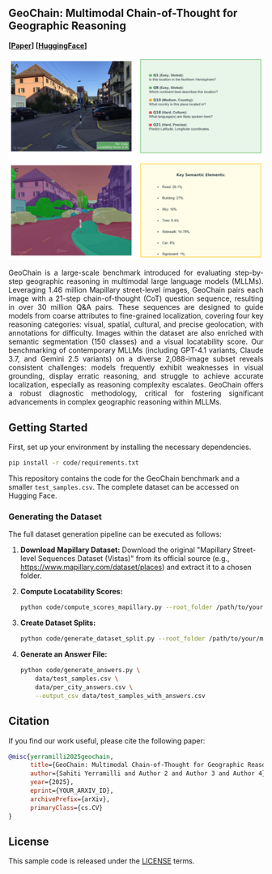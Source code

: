 ## GeoChain: Multimodal Chain-of-Thought for Geographic Reasoning

**[[Paper](https://arxiv.org/abs/2506.00785)] [[HuggingFace](https://huggingface.co/datasets/sahitiy51/geochain)]**

![](assets/geochain-teaser.png)  

<p align="justify">
GeoChain is a large-scale benchmark introduced for evaluating step-by-step geographic reasoning in multimodal large language models (MLLMs). Leveraging 1.46 million Mapillary street-level images, GeoChain pairs each image with a 21-step chain-of-thought (CoT) question sequence, resulting in over 30 million Q&A pairs. These sequences are designed to guide models from coarse attributes to fine-grained localization, covering four key reasoning categories: visual, spatial, cultural, and precise geolocation, with annotations for difficulty. Images within the dataset are also enriched with semantic segmentation (150 classes) and a visual locatability score. Our benchmarking of contemporary MLLMs (including GPT-4.1 variants, Claude 3.7, and Gemini 2.5 variants) on a diverse 2,088-image subset reveals consistent challenges: models frequently exhibit weaknesses in visual grounding, display erratic reasoning, and struggle to achieve accurate localization, especially as reasoning complexity escalates. GeoChain offers a robust diagnostic methodology, critical for fostering significant advancements in complex geographic reasoning within MLLMs.
</p>

## Getting Started

First, set up your environment by installing the necessary dependencies.

```bash
pip install -r code/requirements.txt
```
This repository contains the code for the GeoChain benchmark and a smaller `test_samples.csv`. The complete dataset can be accessed on Hugging Face.

### Generating the Dataset

The full dataset generation pipeline can be executed as follows:

1.  **Download Mapillary Dataset:**
    Download the original "Mapillary Street-level Sequences Dataset (Vistas)" from its official source (e.g., https://www.mapillary.com/dataset/places) and extract it to a chosen folder.

2.  **Compute Locatability Scores:**
    ```bash
    python code/compute_scores_mapillary.py --root_folder /path/to/your/mapillary_image_data
    ```

3.  **Create Dataset Splits:**
    ```bash
    python code/generate_dataset_split.py --root_folder /path/to/your/mapillary_image_data
    ```

4.  **Generate an Answer File:**
    ```bash
    python code/generate_answers.py \
        data/test_samples.csv \
        data/per_city_answers.csv \
        --output_csv data/test_samples_with_answers.csv
    ```

## Citation

If you find our work useful, please cite the following paper:

```bibtex
@misc{yerramilli2025geochain,
      title={GeoChain: Multimodal Chain-of-Thought for Geographic Reasoning}, 
      author={Sahiti Yerramilli and Author 2 and Author 3 and Author 4},
      year={2025},
      eprint={YOUR_ARXIV_ID},
      archivePrefix={arXiv},
      primaryClass={cs.CV}
}
```

## License
This sample code is released under the [LICENSE](LICENSE) terms.
